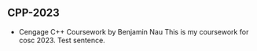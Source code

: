 ## CPP-2023
- Cengage C++ Coursework by Benjamin Nau
This is my coursework for cosc 2023. Test sentence.